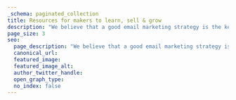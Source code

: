 ```yaml
---
_schema: paginated_collection
title: Resources for makers to learn, sell & grow
description: "We believe that a good email marketing strategy is the key to growth. So we’re helping you grow your business with tools and resources that make email marketing easy."
page_size: 3
seo:
  page_description: "We believe that a good email marketing strategy is the key to growth. So we’re helping you grow your business with tools and resources that make email marketing easy."
  canonical_url:
  featured_image:
  featured_image_alt:
  author_twitter_handle:
  open_graph_type:
  no_index: false
---
```

